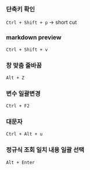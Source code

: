 ### 단축키 확인
`Ctrl + Shift + p` -> short cut

### markdown preview
`Ctrl + Shift + v`

### 창 맞춤 줄바꿈
`Alt + Z`

### 변수 일괄변경
`Ctrl + F2`

### 대문자
`Ctrl + Alt + u`

### 정규식 조회 일치 내용 일괄 선택
`Alt + Enter`